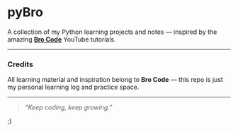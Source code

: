 # pyBro

A collection of my Python learning projects and notes — inspired by the amazing **[Bro Code](https://www.youtube.com/@BroCodez)** YouTube tutorials.

---

### Credits

All learning material and inspiration belong to **Bro Code** — this repo is just my personal learning log and practice space.

---

> _“Keep coding, keep growing.”_

;)